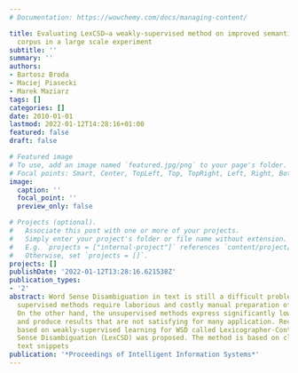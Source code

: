 ```yaml
---
# Documentation: https://wowchemy.com/docs/managing-content/

title: Evaluating LexCSD—a weakly-supervised method on improved semantically annotated
  corpus in a large scale experiment
subtitle: ''
summary: ''
authors:
- Bartosz Broda
- Maciej Piasecki
- Marek Maziarz
tags: []
categories: []
date: 2010-01-01
lastmod: 2022-01-12T14:28:16+01:00
featured: false
draft: false

# Featured image
# To use, add an image named `featured.jpg/png` to your page's folder.
# Focal points: Smart, Center, TopLeft, Top, TopRight, Left, Right, BottomLeft, Bottom, BottomRight.
image:
  caption: ''
  focal_point: ''
  preview_only: false

# Projects (optional).
#   Associate this post with one or more of your projects.
#   Simply enter your project's folder or file name without extension.
#   E.g. `projects = ["internal-project"]` references `content/project/deep-learning/index.md`.
#   Otherwise, set `projects = []`.
projects: []
publishDate: '2022-01-12T13:28:16.621538Z'
publication_types:
- '2'
abstract: Word Sense Disambiguation in text is still a difficult problem as the best
  supervised methods require laborious and costly manual preparation of training data.
  On the other hand, the unsupervised methods express significantly lower accuracy
  and produce results that are not satisfying for many application. Recently, an algorithm
  based on weakly-supervised learning for WSD called Lexicographer-Controlled Semi-automatic
  Sense Disambiguation (LexCSD) was proposed. The method is based on clustering of
  text snippets
publication: '*Proceedings of Intelligent Information Systems*'
---
```

